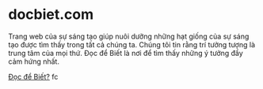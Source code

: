 # docbiet.com
Trang web của sự sáng tạo giúp nuôi dưỡng những hạt giống của sự sáng tạo được tìm thấy trong tất cả chúng ta. Chúng tôi tin rằng trí tưởng tượng là trung tâm của mọi thứ. Đọc để Biết là nơi để tìm thấy những ý tưởng đầy cảm hứng nhất.

<a href="">Đọc để Biết?</a> fc
